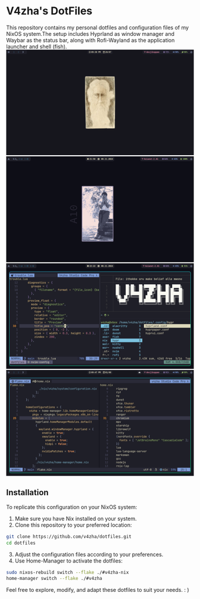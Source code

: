 # V4zha's DotFiles

This repository contains my personal dotfiles and configuration files of my NixOS system.The setup includes Hyprland as window manager and Waybar as the status bar, along with Rofi-Wayland as the application launcher and shell (fish).
![screen1](./assets/n1.png)
![screen3](./assets/n3.png)
![screen4](./assets/n4.png)
![screen2](./assets/n2.png)
## Installation

To replicate this configuration on your NixOS system:

1. Make sure you have Nix installed on your system.
2. Clone this repository to your preferred location:

```bash
git clone https://github.com/v4zha/dotfiles.git
cd dotfiles
```

3. Adjust the configuration files according to your preferences.
4. Use Home-Manager to activate the dotfiles:

```bash
sudo nixos-rebuild switch --flake ./#v4zha-nix
home-manager switch --flake ./#v4zha
```

Feel free to explore, modify, and adapt these dotfiles to suit your needs. : )
